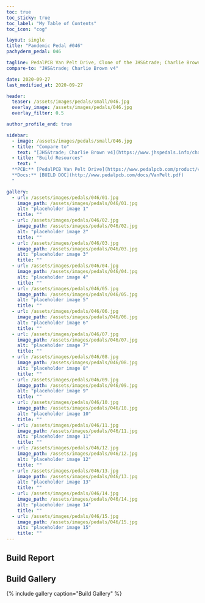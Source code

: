 ```yaml
---
toc: true
toc_sticky: true
toc_label: "My Table of Contents"
toc_icon: "cog"

layout: single
title: "Pandemic Pedal #046"
pachyderm_pedal: 046

tagline: PedalPCB Van Pelt Drive, Clone of the JHS&trade; Charlie Brown v4
compare-to: "JHS&trade; Charlie Brown v4"

date: 2020-09-27
last_modified_at: 2020-09-27

header:
  teaser: /assets/images/pedals/small/046.jpg
  overlay_image: /assets/images/pedals/046.jpg
  overlay_filter: 0.5

author_profile_end: true

sidebar:
  - image: /assets/images/pedals/small/046.jpg
  - title: "Compare to"
    text: "[JHS&trade; Charlie Brown v4](https://www.jhspedals.info/charlie-brown)"
  - title: "Build Resources"
    text: "
  **PCB:** [PedalPCB Van Pelt Drive](https://www.pedalpcb.com/product/vanpelt/)<br>
  **Docs:** [BUILD DOC](http://www.pedalpcb.com/docs/VanPelt.pdf)
  "

gallery:
  - url: /assets/images/pedals/046/01.jpg
    image_path: /assets/images/pedals/046/01.jpg
    alt: "placeholder image 1"
    title: ""
  - url: /assets/images/pedals/046/02.jpg
    image_path: /assets/images/pedals/046/02.jpg
    alt: "placeholder image 2"
    title: ""
  - url: /assets/images/pedals/046/03.jpg
    image_path: /assets/images/pedals/046/03.jpg
    alt: "placeholder image 3"
    title: ""
  - url: /assets/images/pedals/046/04.jpg
    image_path: /assets/images/pedals/046/04.jpg
    alt: "placeholder image 4"
    title: ""
  - url: /assets/images/pedals/046/05.jpg
    image_path: /assets/images/pedals/046/05.jpg
    alt: "placeholder image 5"
    title: ""
  - url: /assets/images/pedals/046/06.jpg
    image_path: /assets/images/pedals/046/06.jpg
    alt: "placeholder image 6"
    title: ""
  - url: /assets/images/pedals/046/07.jpg
    image_path: /assets/images/pedals/046/07.jpg
    alt: "placeholder image 7"
    title: ""
  - url: /assets/images/pedals/046/08.jpg
    image_path: /assets/images/pedals/046/08.jpg
    alt: "placeholder image 8"
    title: ""
  - url: /assets/images/pedals/046/09.jpg
    image_path: /assets/images/pedals/046/09.jpg
    alt: "placeholder image 9"
    title: ""
  - url: /assets/images/pedals/046/10.jpg
    image_path: /assets/images/pedals/046/10.jpg
    alt: "placeholder image 10"
    title: ""
  - url: /assets/images/pedals/046/11.jpg
    image_path: /assets/images/pedals/046/11.jpg
    alt: "placeholder image 11"
    title: ""
  - url: /assets/images/pedals/046/12.jpg
    image_path: /assets/images/pedals/046/12.jpg
    alt: "placeholder image 12"
    title: ""
  - url: /assets/images/pedals/046/13.jpg
    image_path: /assets/images/pedals/046/13.jpg
    alt: "placeholder image 13"
    title: ""
  - url: /assets/images/pedals/046/14.jpg
    image_path: /assets/images/pedals/046/14.jpg
    alt: "placeholder image 14"
    title: ""
  - url: /assets/images/pedals/046/15.jpg
    image_path: /assets/images/pedals/046/15.jpg
    alt: "placeholder image 15"
    title: ""
---
```


## Build Report

## Build Gallery

{% include gallery caption="Build Gallery" %}
